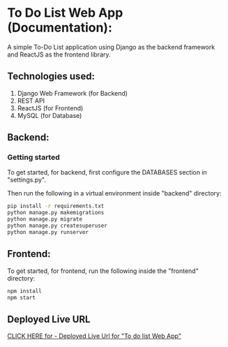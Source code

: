 # To Do List Web App (Documentation):
A simple To-Do List application using Django as the backend framework and ReactJS as the frontend library.

## Technologies used:

1. Django Web Framework (for Backend)
2. REST API
3. ReactJS (for Frontend)
4. MySQL (for Database)

## Backend:

### Getting started

To get started, for backend, first configure the DATABASES section in "settings.py".

Then run the following in a virtual environment inside "backend" directory:



``` bash
pip install -r requirements.txt
python manage.py makemigrations
python manage.py migrate
python manage.py createsuperuser
python manage.py runserver
```

## Frontend:

To get started, for frontend, run the following inside the "frontend" directory:


``` bash
npm install
npm start
```

## Deployed Live URL

[CLICK HERE for - Deployed Live Url for "To do list Web App"](https://bishnu-subedi.github.io/Todo-react-frontend/)

